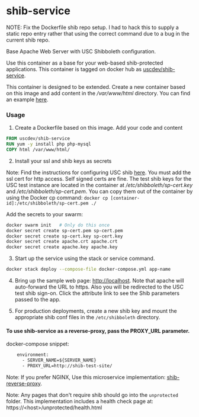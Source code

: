 # shib-service

NOTE: Fix the Dockerfile shib repo setup. I had to hack this
to supply a static repo entry rather that using the correct
command due to a bug in the current shib repo.

Base Apache Web Server with USC Shibboleth configuration.

Use this container as a base for your web-based shib-protected applications.
This container is tagged on docker hub as [uscdev/shib-service](https://hub.docker.com/r/uscdev/shib-service/).

This container is designed to be extended. Create a new container based
on this image and add content in the */var/www/html* directory.
You can find an example [here](https://github.com/uscdev/shib-service-example).

### Usage

1. Create a Dockerfile based on this image. Add your code and content

````dockerfile
FROM uscdev/shib-service
RUN yum -y install php php-mysql
COPY html /var/www/html/
````

2. Install your ssl and shib keys as secrets

Note: Find the instructions for configuring USC shib [here](https://shibboleth.usc.edu/).
You must add the ssl cert for http access. Self signed certs are fine.
The test shib keys for the USC test instance are located
in the container at */etc/shibboleth/sp-cert.key* and */etc/shibboleth/sp-cert.pem*.
You can copy them out of the container by using the Docker cp command:
````docker cp [container-id]:/etc/shibboleth/sp-cert.pem ./````

Add the secrets to your swarm:

````bash
docker swarm init   # Only do this once
docker secret create sp-cert.pem sp-cert.pem
docker secret create sp-cert.key sp-cert.key
docker secret create apache.crt apache.crt
docker secret create apache.key apache.key
````

3. Start up the service using the stack or service command.

````bash
docker stack deploy --compose-file docker-compose.yml app-name
````

4. Bring up the sample web page: <http://localhost>. Note that apache will auto-forward
the URL to https. Also you will be redirected to the USC test shib sign-on. Click the 
attribute link to see the Shib parameters passed to the app.

5. For production deployments, create a new shib key and mount the
appropriate shib conf files in the ````/etc/shibboleth```` directory.

#### To use shib-service as a reverse-proxy, pass the PROXY_URL parameter.
docker-compose snippet:
````dockerfile
    environment:
      - SERVER_NAME=${SERVER_NAME}
      - PROXY_URL=http://shib-test-site/
````

Note: If you prefer NGINX, Use this microservice implementation:
 [shib-reverse-proxy](https://github.com/uscdev/shib-reverse-proxy).

Note: Any pages that don't require shib should go into the ````unprotected```` folder.
This implementation includes a health check page at: https://&lt;host&gt;/unprotected/health.html 
